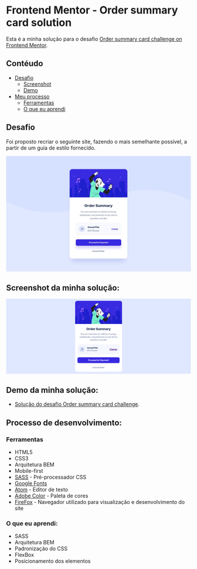 # Frontend Mentor - Order summary card solution

Esta é a minha solução para o desafio [Order summary card challenge on Frontend Mentor](https://www.frontendmentor.io/challenges/order-summary-component-QlPmajDUj).

## Contéudo

- [Desafio](#desafio)
    - [Screenshot](#screenshot)
    - [Demo](#demo)
- [Meu processo](#meu-processo)
    - [Ferramentas](#ferramentas)
    - [O que eu aprendi](#o-que-eu-aprendi)


## Desafio
Foi proposto recriar o seguinte site, fazendo o mais semelhante possível, a partir de um guia de estilo fornecido.

![](/design/desktop-design.jpg)

## Screenshot da minha solução:

![](/design/screenshot-solução.png)


## Demo da minha solução:

- [Solução do desafio Order summary card challenge](https://brunosilvafaria.github.io/order-summary-component-main/).

## Processo de desenvolvimento:

### Ferramentas

- HTML5
- CSS3
- Arquitetura BEM
- Mobile-first
- [SASS](https://sass-lang.com/) - Pré-processador CSS
- [Google Fonts](https://fonts.google.com)
- [Atom](https://atom.io/) - Editor de texto
- [Adobe Color](https://color.adobe.com/pt/create/color-wheel) - Paleta de cores
- [FireFox](https://www.mozilla.org/pt-BR/firefox/new/) - Navegador utilizado para visualização e desenvolvimento do site


### O que eu aprendi:

- SASS
- Arquitetura BEM
- Padronização do CSS
- FlexBox
- Posicionamento dos elementos


